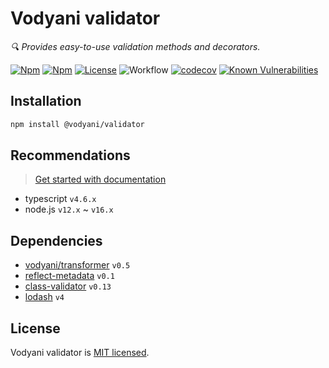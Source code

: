 # Vodyani validator

*🔍 Provides easy-to-use validation methods and decorators.*

[![Npm](https://img.shields.io/npm/v/@vodyani/validator)](https://www.npmjs.com/package/@vodyani/validator)
[![Npm](https://img.shields.io/npm/dm/@vodyani/validator)](https://www.npmjs.com/package/@vodyani/validator)
[![License](https://img.shields.io/github/license/vodyani/validator)](LICENSE)
![Workflow](https://github.com/vodyani/validator/actions/workflows/release.yml/badge.svg)
[![codecov](https://codecov.io/gh/vodyani/validator/branch/master/graph/badge.svg?token=O0BNXIWW1M)](https://codecov.io/gh/vodyani/validator)
[![Known Vulnerabilities](https://snyk.io/test/github/vodyani/validator/badge.svg?targetFile=package.json)](https://snyk.io/test/github/vodyani/validator?targetFile=package.json)

## Installation

```sh
npm install @vodyani/validator
```

## Recommendations
> [Get started with documentation](https://vodyani.vercel.app/docs/advanced/validator)

- typescript `v4.6.x`
- node.js `v12.x` ~ `v16.x`

## Dependencies

- [vodyani/transformer](https://github.com/vodyani/transformer) `v0.5`
- [reflect-metadata](https://github.com/rbuckton/reflect-metadata) `v0.1`
- [class-validator](https://github.com/typestack/class-validator) `v0.13`
- [lodash](https://github.com/lodash/lodash) `v4`

## License

Vodyani validator is [MIT licensed](LICENSE).
